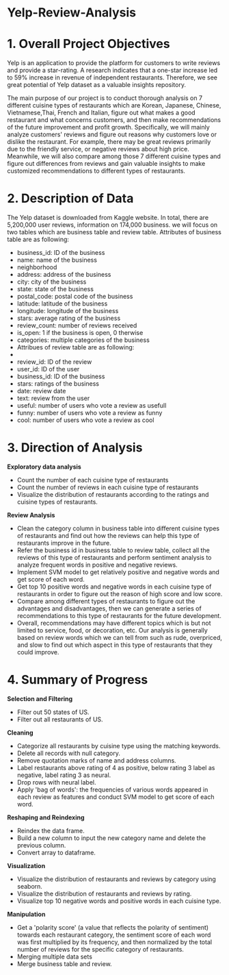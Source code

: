 # Yelp-Review-Analysis
# 1. Overall Project Objectives
Yelp is an application to provide the platform for customers to write reviews and provide a star-rating. A research indicates that a one-star increase led to 59% increase in revenue of independent restaurants. Therefore, we see great potential of Yelp dataset as a valuable insights repository.

The main purpose of our project is to conduct thorough analysis on 7 different cuisine types of restaurants which are Korean, Japanese, Chinese, Vietnamese,Thai, French and Italian, figure out what makes a good restaurant and what concerns customers, and then make recommendations of the future improvement and profit growth. Specifically, we will mainly analyze customers' reviews and figure out reasons why customers love or dislike the restaurant. For example, there may be great reviews primarily due to the friendly service, or negative reviews about high price. Meanwhile, we will also compare among those 7 different cuisine types and figure out differences from reviews and gain valuable insights to make customized recommendations to different types of restaurants.

# 2. Description of Data
The Yelp dataset is downloaded from Kaggle website. In total, there are 5,200,000 user reviews, information on 174,000 business. we will focus on two tables which are business table and review table. Attributes of business table are as following:

* business_id: ID of the business
* name: name of the business
* neighborhood
* address: address of the business
* city: city of the business
* state: state of the business
* postal_code: postal code of the business
* latitude: latitude of the business
* longitude: longitude of the business
* stars: average rating of the business
* review_count: number of reviews received
* is_open: 1 if the business is open, 0 therwise
* categories: multiple categories of the business
* Attribues of review table are as following:
* 
* review_id: ID of the review
* user_id: ID of the user
* business_id: ID of the business
* stars: ratings of the business
* date: review date
* text: review from the user
* useful: number of users who vote a review as usefull
* funny: number of users who vote a review as funny
* cool: number of users who vote a review as cool

# 3. Direction of Analysis
**Exploratory data analysis**

* Count the number of each cuisine type of restaurants
* Count the number of reviews in each cuisine type of restaurants
* Visualize the distribution of restaurants according to the ratings and cuisine types of restaurants.

**Review Analysis**
* Clean the category column in business table into different cuisine types of restaurants and find out how the reviews can help this type of restaurants improve in the future.
* Refer the business id in business table to review table, collect all the reviews of this type of restaurants and perform sentiment analysis to analyze frequent words in positive and negative reviews.
* Implement SVM model to get relatively positive and negative words and get score of each word.
* Get top 10 positive words and negative words in each cuisine type of restaurants in order to figure out the reason of high score and low score.
* Compare among different types of restaurants to figure out the advantages and disadvantages, then we can generate a series of recommendations to this type of restaurants for the future development.
* Overall, recommendations may have different topics which is but not limited to service, food, or decoration, etc. Our analysis is generally based on review words which we can tell from such as rude, overpriced, and slow to find out which aspect in this type of restaurants that they could improve.

# 4. Summary of Progress
**Selection and Filtering**
* Filter out 50 states of US.
* Filter out all restaurants of US.

**Cleaning**
* Categorize all restaurants by cuisine type using the matching keywords.
* Delete all records with null category.
* Remove quotation marks of name and address columns.
* Label restaurants above rating of 4 as positive, below rating 3 label as negative, label rating 3 as neural.
* Drop rows with neural label.
* Apply 'bag of words': the frequencies of various words appeared in each review as features and conduct SVM model to get score of each word.

**Reshaping and Reindexing**
* Reindex the data frame.
* Build a new column to input the new category name and delete the previous column.
* Convert array to dataframe.

**Visualization**
* Visualize the distribution of restaurants and reviews by category using seaborn.
* Visualize the distribution of restaurants and reviews by rating.
* Visualize top 10 negative words and positive words in each cuisine type.

**Manipulation**
* Get a 'polarity score' (a value that reflects the polarity of sentiment) towards each restaurant category, the sentiment score of each word was first multiplied by its frequency, and then normalized by the total number of reviews for the specific category of restaurants.
* Merging multiple data sets
* Merge business table and review.
